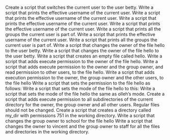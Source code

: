 Create a script that switches the current user to the user betty.
Write a script that prints the effective username of the current user.
Write a script that prints the effective username of the current user.
Write a script that prints the effective username of the current user.
Write a script that prints the effective username of the current user.
Write a script that prints all the groups the current user is part of.
Write a script that prints the effective username of the current user.
Write a script that prints all the groups the current user is part of.
Write a script that changes the owner of the file hello to the user betty.
Write a script that changes the owner of the file hello to the user betty.
Write a script that creates an empty file called hello.
Write a script that adds execute permission to the owner of the file hello.
Write a script that adds execute permission to the owner and the group owner, and read permission to other users, to the file hello.
Write a script that adds execution permission to the owner, the group owner and the other users, to the file hello
Write a script that sets the permission to the file hello as follows:
Write a script that sets the mode of the file hello to this:
Write a script that sets the mode of the file hello the same as olleh’s mode.
Create a script that adds execute permission to all subdirectories of the current directory for the owner, the group owner and all other users. Regular files should not be changed.
Create a script that creates a directory called my_dir with permissions 751 in the working directory.
Write a script that changes the group owner to school for the file hello
Write a script that changes the owner to vincent and the group owner to staff for all the files and directories in the working directory.
